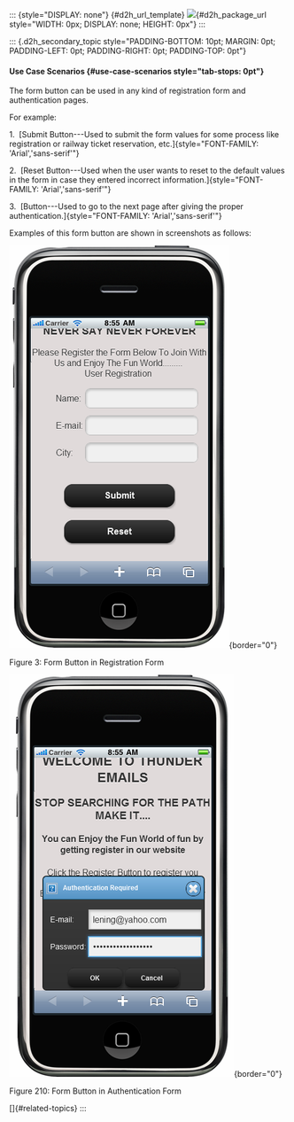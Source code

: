 ::: {style="DISPLAY: none"}
[](ms-xhelp:///?Id=d2h_url_template){#d2h_url_template} ![](!package_url!){#d2h_package_url style="WIDTH: 0px; DISPLAY: none; HEIGHT: 0px"}
:::

::: {.d2h_secondary_topic style="PADDING-BOTTOM: 10pt; MARGIN: 0pt; PADDING-LEFT: 0pt; PADDING-RIGHT: 0pt; PADDING-TOP: 0pt"}
#### Use Case Scenarios {#use-case-scenarios style="tab-stops: 0pt"}

The form button can be used in any kind of registration form and authentication pages.

For example:

1.  [Submit Button---Used to submit the form values for some process like registration or railway ticket reservation, etc.]{style="FONT-FAMILY: 'Arial','sans-serif'"}

2.  [Reset Button---Used when the user wants to reset to the default values in the form in case they entered incorrect information.]{style="FONT-FAMILY: 'Arial','sans-serif'"}

3.  [Button---Used to go to the next page after giving the proper authentication.]{style="FONT-FAMILY: 'Arial','sans-serif'"}

Examples of this form button are shown in screenshots as follows:

![Description: C:\\Users\\thivyak\\Desktop\\Button.png](ImagesExt/image103_79.png){border="0"}

Figure 3: Form Button in Registration Form

![Description: C:\\Users\\thivyak\\Desktop\\Button.png](ImagesExt/image103_80.png){border="0"}

Figure 210: Form Button in Authentication Form

[]{#related-topics}
:::

